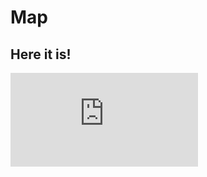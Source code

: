 # Map
## Here it is!
![map](https://jupyter.idre.ucla.edu/user/harper.laur@gmail.com/view/UP206A%20Assignments/images/vac_loc.html)
